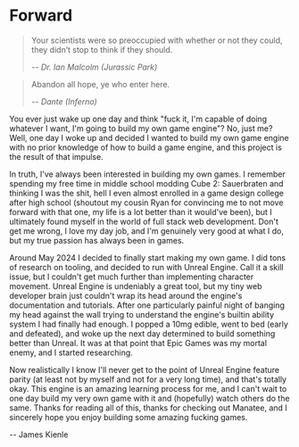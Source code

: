 # Forward

> Your scientists were so preoccupied with whether or not they could, they didn’t stop to think if
> they should.
>
> -- <cite>Dr. Ian Malcolm (Jurassic Park)</cite>

> Abandon all hope, ye who enter here.
>
> -- <cite>Dante (Inferno)

You ever just wake up one day and think "fuck it, I'm capable of doing whatever I want, I'm going
to build my own game engine"? No, just me? Well, one day I woke up and decided I wanted to build my
own game engine with no prior knowledge of how to build a game engine, and this project is the
result of that impulse.

In truth, I've always been interested in building my own games. I remember spending my free time in
middle school modding Cube 2: Sauerbraten and thinking I was the shit, hell I even almost enrolled
in a game design college after high school (shoutout my cousin Ryan for convincing me to not move
forward with that one, my life is a lot better than it would've been), but I ultimately found
myself in the world of full stack web development. Don't get me wrong, I love my day job, and I'm
genuinely very good at what I do, but my true passion has always been in games.

Around May 2024 I decided to finally start making my own game. I did tons of research on tooling,
and decided to run with Unreal Engine. Call it a skill issue, but I couldn't get much further than
implementing character movement. Unreal Engine is undeniably a great tool, but my tiny web
developer brain just couldn't wrap its head around the engine's documentation and tutorials. After
one particularly painful night of banging my head against the wall trying to understand the
engine's builtin ability system I had finally had enough. I popped a 10mg edible, went to bed
(early and defeated), and woke up the next day determined to build something better than Unreal. It
was at that point that Epic Games was my mortal enemy, and I started researching.

Now realistically I know I'll never get to the point of Unreal Engine feature parity (at least not
by myself and not for a very long time), and that's totally okay. This engine is an amazing
learning process for me, and I can't wait to one day build my very own game with it and (hopefully)
watch others do the same. Thanks for reading all of this, thanks for checking out Manatee, and I
sincerely hope you enjoy building some amazing fucking games.

-- James Kienle
